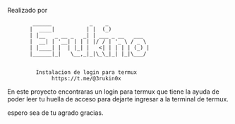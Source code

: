Realizado por


            ______            _    _
           |  ____|          | |  (_)
           | |__   _ __ _   _| | ___ _ __   ___
           |  __| | '__| | | | |/ / | '_ \ / _ \
           | |____| |  | |_| |   <| | | | | (_) |
           |______|_|   \__,_|_|\_\_|_| |_|\___/
 

             Instalacion de login para termux
                  https://t.me/@3rukin0x

En este proyecto encontraras un login para termux que tiene 
la ayuda de poder leer tu huella de acceso para dejarte 
ingresar a la terminal de termux.

espero sea de tu agrado gracias.
